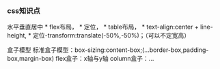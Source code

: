 ### css知识点

水平垂直居中
    * flex布局，
    * 定位，
    * table布局，
    * text-align:center + line-height,
    * 定位-transform:translate(-50%,-50%)；（可以不定宽高）

盒子模型
    标准盒子模型：box-sizing:content-box;(...border-box,padding-box,margin-box)
    flex盒子：x轴与y轴
    column盒子：...
    
